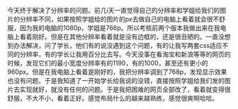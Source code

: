 今天终于解决了分辨率的问题。前几i天一直觉得自己的分辨率和学姐给我们的图片的分辨率不同，如果按照学姐给的图片的px去做自己的电脑上看着就会很不舒服，因为我的电脑的1080p，学姐是766p。所以考核前两个版本我做出来在我电脑上看着刚好。但是在其他分辨率看着就是没有边框的，还是很丑陋的。一直没想到办法解决，问了学长，他们有的说没遇到这个问题，有的让我写两套css适应不同的分辨率，有的学长让我用百分比去写。今天没事在看淘宝和新浪等等的网页的时候，发现它们的最小宽度分辨率有的1190，有的1000，甚至还有更小的960px。但是在我电脑上看着是刚好的，我把分辨率调到了768p，发现显示效果也没有问题。于是我知道了一开始学长给我说的没错，直接按照学姐给我们发的图片去实现就好，就没有任何的问题。于是我把困难的网页全部改了，看着就变得很舒服，不大不小，看着正好。感觉布局什么的越来越熟练，感觉很爽啊哈哈。
